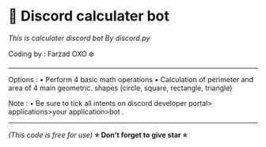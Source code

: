 # 🧮 Discord calculater bot

*This is calculater discord bot By discord.py*

Coding by : Farzad OXO ❄️



_____________________________________________
Options :
• Perform 4 basic math operations
• Calculation of perimeter and area of ​​4 main geometric.        shapes (circle, square, rectangle, triangle)



Note :
• Be sure to tick all intents on discord developer portal> applications>your application>bot .
_____________________________________________



*(This code is free for use)*
**⭐️ Don't forget to give star ⭐️**